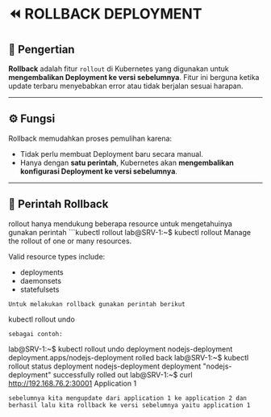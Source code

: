 # ⏪ ROLLBACK DEPLOYMENT

## 🧩 Pengertian
**Rollback** adalah fitur `rollout` di Kubernetes yang digunakan untuk **mengembalikan Deployment ke versi sebelumnya**.
Fitur ini berguna ketika update terbaru menyebabkan error atau tidak berjalan sesuai harapan.

---

## ⚙️ Fungsi
Rollback memudahkan proses pemulihan karena:
- Tidak perlu membuat Deployment baru secara manual.
- Hanya dengan **satu perintah**, Kubernetes akan **mengembalikan konfigurasi Deployment ke versi sebelumnya**.

---

## 🧠 Perintah Rollback
rollout hanya mendukung beberapa resource untuk mengetahuinya gunakan perintah ```kubectl rollout
lab@SRV-1:~$ kubectl rollout
Manage the rollout of one or many resources.

 Valid resource types include:

  *  deployments
  *  daemonsets
  *  statefulsets
```
Untuk melakukan rollback gunakan perintah berikut
```
kubectl rollout undo <object> <nama-deployment>
```
sebagai contoh:
```
lab@SRV-1:~$ kubectl rollout undo deployment nodejs-deployment
deployment.apps/nodejs-deployment rolled back
lab@SRV-1:~$ kubectl rollout status deployment nodejs-deployment
deployment "nodejs-deployment" successfully rolled out
lab@SRV-1:~$ curl http://192.168.76.2:30001
Application 1
```
sebelumnya kita mengupdate dari application 1 ke application 2 dan berhasil lalu kita rollback ke versi sebelumnya yaitu application 1